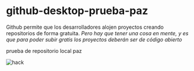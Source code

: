# github-desktop-prueba-paz
 
 Github permite que los desarrolladores alojen proyectos creando repositorios de forma gratuita. *Pero hay que tener una cosa en mente, y es que para poder subir gratis los proyectos deberán ser de código abierto*
 

 prueba de repositorio local paz

![hack](img/descarga.jpg)
